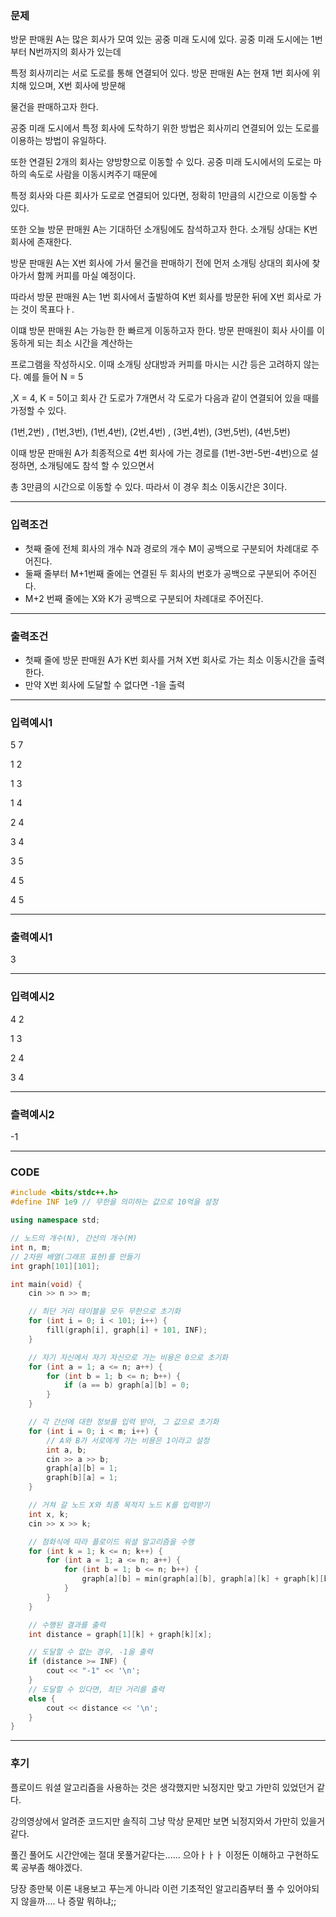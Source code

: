 ### 문제

방문 판매원 A는 많은 회사가 모여 있는 공중 미래 도시에 있다. 공중 미래 도시에는 1번부터 N번까지의 회사가 있는데

특정 회사끼리는 서로 도로를 통해 연결되어 있다. 방문 판매원 A는 현재 1번 회사에 위치해 있으며, X번 회사에 방문해

물건을 판매하고자 한다.

공중 미래 도시에서 특정 회사에 도착하기 위한 방법은 회사끼리 연결되어 있는 도로를 이용하는 방법이 유일하다.

또한 연결된 2개의 회사는 양방향으로 이동할 수 있다. 공중 미래 도시에서의 도로는 마하의 속도로 사람을 이동시켜주기 때문에

특정 회사와 다른 회사가 도로로 연결되어 있다면, 정확히 1만큼의 시간으로 이동할 수 있다.

또한 오늘 방문 판매원 A는 기대하던 소개팅에도 참석하고자 한다. 소개팅 상대는 K번 회사에 존재한다.

방문 판매원 A는 X번 회사에 가서 물건을 판매하기 전에 먼저 소개팅 상대의 회사에 찾아가서 함께 커피를 마실 예정이다.

따라서 방문 판매원 A는 1번 회사에서 출발하여 K번 회사를 방문한 뒤에 X번 회사로 가는 것이 목표다ㅏ.

이떄 방문 판매원 A는 가능한 한 빠르게 이동하고자 한다. 방문 판매원이 회사 사이를 이동하게 되는 최소 시간을 계산하는

프로그램을 작성하시오. 이때 소개팅 상대방과 커피를 마시는 시간 등은 고려하지 않는다. 예를 들어 N = 5

,X = 4, K = 5이고 회사 간 도로가 7개면서 각 도로가 다음과 같이 연결되어 있을 때를 가정할 수 있다.

(1번,2번) , (1번,3번), (1번,4번), (2번,4번) , (3번,4번), (3번,5번), (4번,5번)

이때 방문 판매원 A가 최종적으로 4번 회사에 가는 경로를 (1번-3번-5번-4번)으로 설정하면, 소개팅에도 참석 할 수 있으면서

총 3만큼의 시간으로 이동할 수 있다. 따라서 이 경우 최소 이동시간은 3이다.

------------------------------

### 입력조건

* 첫째 줄에 전체 회사의 개수 N과 경로의 개수 M이 공백으로 구분되어 차례대로 주어진다.
* 둘째 줄부터 M+1번째 줄에는 연결된 두 회사의 번호가 공백으로 구분되어 주어진다.
* M+2 번째 줄에는 X와 K가 공백으로 구분되어 차례대로 주어진다.

------------------------------

### 출력조건

* 첫째 줄에 방문 판매원 A가 K번 회사를 거쳐 X번 회사로 가는 최소 이동시간을 출력한다.
* 만약 X번 회사에 도달할 수 없다면 -1을 출력

------------------------------

### 입력예시1
5  7

1  2

1  3

1  4

2  4

3  4

3  5

4  5

4  5

-------------------------------

### 출력예시1

3

--------------------------------

### 입력예시2

4  2

1  3

2  4

3  4

--------------------------------

### 츨력예시2

-1

--------------------------------

### CODE
```C++
#include <bits/stdc++.h>
#define INF 1e9 // 무한을 의미하는 값으로 10억을 설정

using namespace std;

// 노드의 개수(N), 간선의 개수(M)
int n, m;
// 2차원 배열(그래프 표현)를 만들기
int graph[101][101];

int main(void) {
    cin >> n >> m;

    // 최단 거리 테이블을 모두 무한으로 초기화
    for (int i = 0; i < 101; i++) {
        fill(graph[i], graph[i] + 101, INF);
    }

    // 자기 자신에서 자기 자신으로 가는 비용은 0으로 초기화
    for (int a = 1; a <= n; a++) {
        for (int b = 1; b <= n; b++) {
            if (a == b) graph[a][b] = 0;
        }
    }

    // 각 간선에 대한 정보를 입력 받아, 그 값으로 초기화
    for (int i = 0; i < m; i++) {
        // A와 B가 서로에게 가는 비용은 1이라고 설정
        int a, b;
        cin >> a >> b;
        graph[a][b] = 1;
        graph[b][a] = 1;
    }

    // 거쳐 갈 노드 X와 최종 목적지 노드 K를 입력받기
    int x, k;
    cin >> x >> k;

    // 점화식에 따라 플로이드 워셜 알고리즘을 수행
    for (int k = 1; k <= n; k++) {
        for (int a = 1; a <= n; a++) {
            for (int b = 1; b <= n; b++) {
                graph[a][b] = min(graph[a][b], graph[a][k] + graph[k][b]);
            }
        }
    }

    // 수행된 결과를 출력
    int distance = graph[1][k] + graph[k][x];

    // 도달할 수 없는 경우, -1을 출력
    if (distance >= INF) {
        cout << "-1" << '\n';
    }
    // 도달할 수 있다면, 최단 거리를 출력
    else {
        cout << distance << '\n';
    }
}
```

---------------------------------

### 후기

플로이드 워셜 알고리즘을 사용하는 것은 생각했지만 뇌정지만 맞고 가만히 있었던거 같다.

강의영상에서 알려준 코드지만 솔직히 그냥 막상 문제만 보면 뇌정지와서 가만히 있을거같다.

풀긴 풀어도 시간안에는 절대 못풀거같다는...... 으아ㅏㅏㅏ 이정돈 이해하고 구현하도록 공부좀 해야겠다.

당장 종만북 이론 내용보고 푸는게 아니라 이런 기초적인 알고리즘부터 풀 수 있어야되지 않을까.... 나 증말 뭐하냐;;
